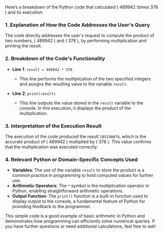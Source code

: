Here’s a breakdown of the Python code that calculated \( 489942 \times 378 \) and its execution:

### 1. Explanation of How the Code Addresses the User's Query
The code directly addresses the user's request to compute the product of two numbers, \( 489942 \) and \( 378 \), by performing multiplication and printing the result.

### 2. Breakdown of the Code's Functionality
- **Line 1**: `result = 489942 * 378`
  - This line performs the multiplication of the two specified integers and assigns the resulting value to the variable `result`.
  
- **Line 2**: `print(result)`
  - This line outputs the value stored in the `result` variable to the console. In this execution, it displays the product of the multiplication.

### 3. Interpretation of the Execution Result
The execution of the code produced the result `185198076`, which is the accurate product of \( 489942 \) multiplied by \( 378 \). This value confirms that the multiplication was executed correctly.

### 4. Relevant Python or Domain-Specific Concepts Used
- **Variables**: The use of the variable `result` to store the product is a common practice in programming to hold computed values for further use.
- **Arithmetic Operators**: The `*` symbol is the multiplication operator in Python, enabling straightforward arithmetic operations.
- **Output Function**: The `print()` function is a built-in function used to display output to the console, a fundamental feature of Python for providing feedback to the programmer.

This simple code is a good example of basic arithmetic in Python and demonstrates how programming can efficiently solve numerical queries. If you have further questions or need additional calculations, feel free to ask!
